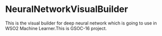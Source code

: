 # NeuralNetworkVisualBuilder
This is the visual builder for deep neural network which is going to use in WSO2 Machine Learner.This is GSOC-16 project.
